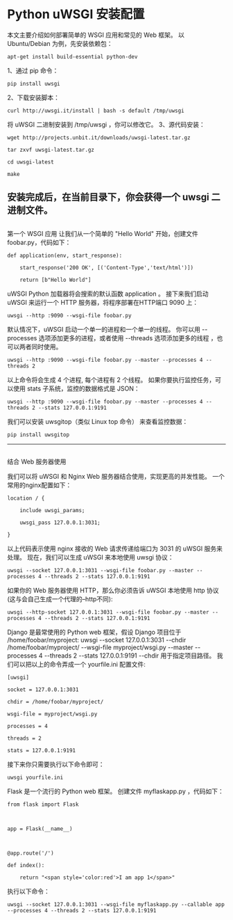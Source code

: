 # Python uWSGI  安装配置
本文主要介绍如何部署简单的 WSGI 应用和常见的 Web 框架。
以 Ubuntu/Debian 为例，先安装依赖包：
```
apt-get install build-essential python-dev
```
1、通过 pip 命令：
```
pip install uwsgi
```
2、下载安装脚本：
```
curl http://uwsgi.it/install | bash -s default /tmp/uwsgi
```
将 uWSGI 二进制安装到 /tmp/uwsgi ，你可以修改它。
3、源代码安装：
```
wget http://projects.unbit.it/downloads/uwsgi-latest.tar.gz
tar zxvf uwsgi-latest.tar.gz
cd uwsgi-latest
make
```
安装完成后，在当前目录下，你会获得一个 uwsgi 二进制文件。
---
## 
第一个 WSGI 应用
让我们从一个简单的 "Hello World" 开始，创建文件 foobar.py，代码如下：
```
def application(env, start_response):
    start_response('200 OK', [('Content-Type','text/html')])
    return [b"Hello World"]
```
uWSGI Python 加载器将会搜索的默认函数 application 。
接下来我们启动 uWSGI 来运行一个 HTTP 服务器，将程序部署在HTTP端口 9090 上：
```
uwsgi --http :9090 --wsgi-file foobar.py
```
默认情况下，uWSGI 启动一个单一的进程和一个单一的线程。
你可以用 --processes 选项添加更多的进程，或者使用 --threads 选项添加更多的线程 ，也可以两者同时使用。
```
uwsgi --http :9090 --wsgi-file foobar.py --master --processes 4 --threads 2
```
以上命令将会生成 4 个进程, 每个进程有 2 个线程。
如果你要执行监控任务，可以使用 stats 子系统，监控的数据格式是 JSON：
```
uwsgi --http :9090 --wsgi-file foobar.py --master --processes 4 --threads 2 --stats 127.0.0.1:9191
```
我们可以安装 uwsgitop（类似 Linux top 命令） 来查看监控数据：
```
pip install uwsgitop
```
---
## 
结合 Web 服务器使用

我们可以将 uWSGI 和 Nginx Web 服务器结合使用，实现更高的并发性能。
一个常用的nginx配置如下：
```
location / {
    include uwsgi_params;
    uwsgi_pass 127.0.0.1:3031;
}
```
以上代码表示使用 nginx 接收的 Web 请求传递给端口为 3031 的 uWSGI 服务来处理。
现在，我们可以生成 uWSGI 来本地使用 uwsgi 协议：
```
uwsgi --socket 127.0.0.1:3031 --wsgi-file foobar.py --master --processes 4 --threads 2 --stats 127.0.0.1:9191
```
如果你的 Web 服务器使用 HTTP，那么你必须告诉 uWSGI 本地使用 http 协议 (这与会自己生成一个代理的–http不同):
```
uwsgi --http-socket 127.0.0.1:3031 --wsgi-file foobar.py --master --processes 4 --threads 2 --stats 127.0.0.1:9191
```
Django 是最常使用的 Python web 框架，假设 Django 项目位于 /home/foobar/myproject:
uwsgi --socket 127.0.0.1:3031 --chdir /home/foobar/myproject/ --wsgi-file myproject/wsgi.py --master --processes 4 --threads 2 --stats 127.0.0.1:9191
--chdir 用于指定项目路径。
我们可以把以上的命令弄成一个 yourfile.ini 配置文件:
```
[uwsgi]
socket = 127.0.0.1:3031
chdir = /home/foobar/myproject/
wsgi-file = myproject/wsgi.py
processes = 4
threads = 2
stats = 127.0.0.1:9191
```
接下来你只需要执行以下命令即可：
```
uwsgi yourfile.ini
```
Flask 是一个流行的 Python web 框架。
创建文件 myflaskapp.py ，代码如下：
```
from flask import Flask

app = Flask(__name__)

@app.route('/')
def index():
    return "<span style='color:red'>I am app 1</span>"
```
执行以下命令：
```
uwsgi --socket 127.0.0.1:3031 --wsgi-file myflaskapp.py --callable app --processes 4 --threads 2 --stats 127.0.0.1:9191
```
